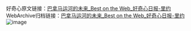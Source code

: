 好奇心原文链接：[巴拿马运河的未来_Best on the Web_好奇心日报-里约](https://www.qdaily.com/articles/1881.html)
WebArchive归档链接：[巴拿马运河的未来_Best on the Web_好奇心日报-里约](http://web.archive.org/web/20190623150059/https://www.qdaily.com/articles/1881.html)
![image](http://ww3.sinaimg.cn/large/007d5XDply1g3v4iwvvsuj30u02pge1s)